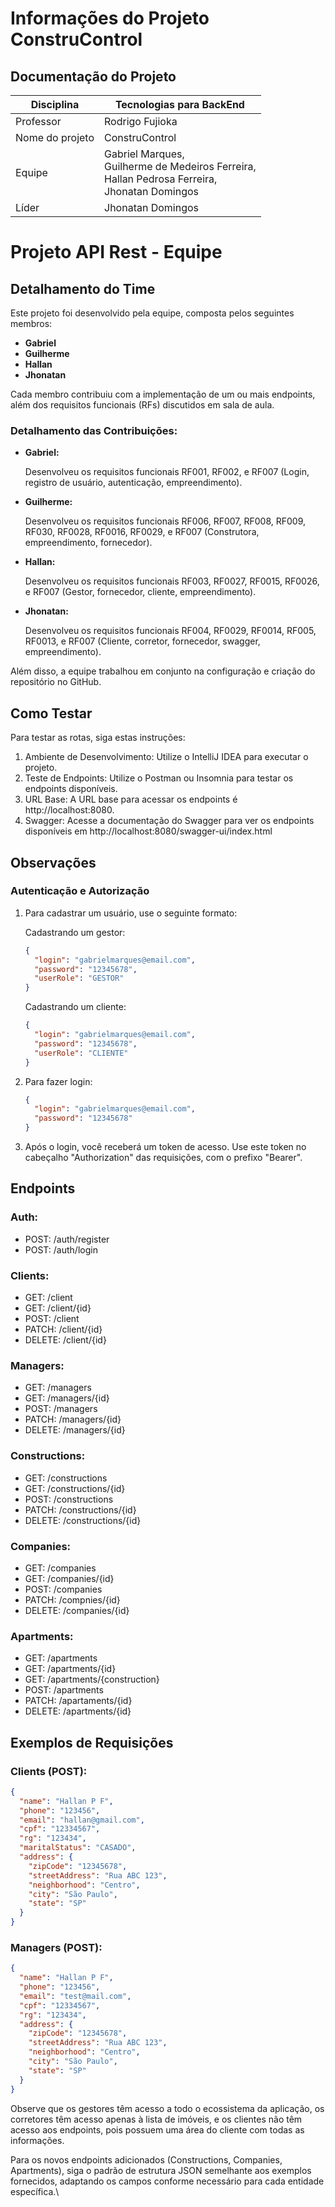 # Informações do Projeto ConstruControl
## Documentação do Projeto
| Disciplina      | Tecnologias para BackEnd                                                                                   |
|-----------------|------------------------------------------------------------------------------------------------------------|
| Professor       | Rodrigo Fujioka                                                                                            |
| Nome do projeto | ConstruControl                                                                                             |
| Equipe          | Gabriel Marques, <br/>Guilherme de Medeiros Ferreira, <br/>Hallan Pedrosa Ferreira, <br/>Jhonatan Domingos |
| Líder           | Jhonatan Domingos                                                                                          |

# Projeto API Rest - Equipe

## Detalhamento do Time

Este projeto foi desenvolvido pela equipe, composta pelos seguintes membros:

- **Gabriel**
- **Guilherme**
- **Hallan**
- **Jhonatan**

Cada membro contribuiu com a implementação de um ou mais endpoints, além dos requisitos funcionais (RFs) discutidos em sala de aula.

### Detalhamento das Contribuições:

- **Gabriel:**

  Desenvolveu os requisitos funcionais RF001, RF002, e RF007 (Login, registro de usuário, autenticação, empreendimento).

- **Guilherme:**

  Desenvolveu os requisitos funcionais RF006, RF007, RF008, RF009, RF030, RF0028, RF0016, RF0029, e RF007 (Construtora, 
  empreendimento, fornecedor).

- **Hallan:**

  Desenvolveu os requisitos funcionais RF003, RF0027, RF0015, RF0026, e RF007 (Gestor, fornecedor, cliente,
  empreendimento).

- **Jhonatan:**

  Desenvolveu os requisitos funcionais RF004, RF0029, RF0014, RF005, RF0013, e RF007 (Cliente, corretor, fornecedor,
  swagger, empreendimento).

Além disso, a equipe trabalhou em conjunto na configuração e criação do repositório no GitHub.

## Como Testar

Para testar as rotas, siga estas instruções:

1. Ambiente de Desenvolvimento: Utilize o IntelliJ IDEA para executar o projeto.
2. Teste de Endpoints: Utilize o Postman ou Insomnia para testar os endpoints disponíveis.
3. URL Base: A URL base para acessar os endpoints é http://localhost:8080.
4. Swagger: Acesse a documentação do Swagger para ver os endpoints disponíveis em http://localhost:8080/swagger-ui/index.html

## Observações

### Autenticação e Autorização

1. Para cadastrar um usuário, use o seguinte formato:

   Cadastrando um gestor:
   ```json
   {
     "login": "gabrielmarques@email.com",
     "password": "12345678",
     "userRole": "GESTOR"
   }
   ```

   Cadastrando um cliente:
   ```json
   {
     "login": "gabrielmarques@email.com",
     "password": "12345678",
     "userRole": "CLIENTE"
   }
   ```

2. Para fazer login:
   ```json
   {
     "login": "gabrielmarques@email.com",
     "password": "12345678"
   }
   ```

3. Após o login, você receberá um token de acesso. Use este token no cabeçalho "Authorization" das requisições, com o prefixo "Bearer".

## Endpoints

### Auth:
- POST: /auth/register
- POST: /auth/login

### Clients:
- GET: /client
- GET: /client/{id}
- POST: /client
- PATCH: /client/{id}
- DELETE: /client/{id}

### Managers:
- GET: /managers
- GET: /managers/{id}
- POST: /managers
- PATCH: /managers/{id}
- DELETE: /managers/{id}

### Constructions:
- GET: /constructions
- GET: /constructions/{id}
- POST: /constructions
- PATCH: /constructions/{id}
- DELETE: /constructions/{id}

### Companies:
- GET: /companies
- GET: /companies/{id}
- POST: /companies
- PATCH: /compnies/{id}
- DELETE: /companies/{id}

### Apartments:
- GET: /apartments
- GET: /apartments/{id}
- GET: /apartments/{construction}
- POST: /apartments
- PATCH: /apartaments/{id}
- DELETE: /apartments/{id}

## Exemplos de Requisições

### Clients (POST):
```json
{
  "name": "Hallan P F",
  "phone": "123456",
  "email": "hallan@gmail.com",
  "cpf": "12334567",
  "rg": "123434",
  "maritalStatus": "CASADO",
  "address": {
    "zipCode": "12345678",
    "streetAddress": "Rua ABC 123",
    "neighborhood": "Centro",
    "city": "São Paulo",
    "state": "SP"
  }
}
```

### Managers (POST):
```json
{
  "name": "Hallan P F",
  "phone": "123456",
  "email": "test@mail.com",
  "cpf": "12334567",
  "rg": "123434",
  "address": {
    "zipCode": "12345678",
    "streetAddress": "Rua ABC 123",
    "neighborhood": "Centro",
    "city": "São Paulo",
    "state": "SP"
  }
}
```

Observe que os gestores têm acesso a todo o ecossistema da aplicação, os corretores têm acesso apenas à lista de imóveis, e os clientes não têm acesso aos endpoints, pois possuem uma área do cliente com todas as informações.

Para os novos endpoints adicionados (Constructions, Companies, Apartments), siga o padrão de estrutura JSON semelhante aos exemplos fornecidos, adaptando os campos conforme necessário para cada entidade específica.\

